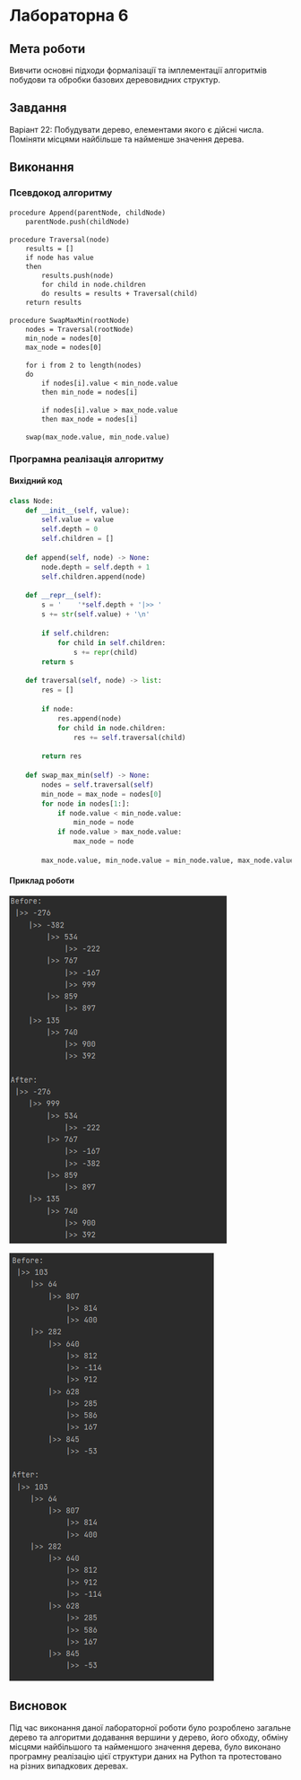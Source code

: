 # Лабораторна 6

## Мета роботи

Вивчити основні підходи формалізації та імплементації алгоритмів побудови та обробки базових деревовидних структур.
## Завдання

Варіант 22: Побудувати дерево, елементами якого є дійсні числа. Поміняти місцями найбільше та найменше значення дерева.

## Виконання

### Псевдокод алгоритму

```
procedure Append(parentNode, childNode)
    parentNode.push(childNode)

procedure Traversal(node)
    results = []
    if node has value 
    then 
        results.push(node)
        for child in node.children
        do results = results + Traversal(child)
    return results

procedure SwapMaxMin(rootNode)
    nodes = Traversal(rootNode)
    min_node = nodes[0]
    max_node = nodes[0]
    
    for i from 2 to length(nodes)
    do 
        if nodes[i].value < min_node.value
        then min_node = nodes[i]
        
        if nodes[i].value > max_node.value
        then max_node = nodes[i]
    
    swap(max_node.value, min_node.value)  
```

### Програмна реалізація алгоритму

#### Вихідний код

```py
class Node:
    def __init__(self, value):
        self.value = value
        self.depth = 0
        self.children = []

    def append(self, node) -> None:
        node.depth = self.depth + 1
        self.children.append(node)

    def __repr__(self):
        s = '    '*self.depth + '|>> '
        s += str(self.value) + '\n'

        if self.children:
            for child in self.children:
                s += repr(child)
        return s

    def traversal(self, node) -> list:
        res = []

        if node:
            res.append(node)
            for child in node.children:
                res += self.traversal(child)

        return res

    def swap_max_min(self) -> None:
        nodes = self.traversal(self)
        min_node = max_node = nodes[0]
        for node in nodes[1:]:
            if node.value < min_node.value:
                min_node = node
            if node.value > max_node.value:
                max_node = node

        max_node.value, min_node.value = min_node.value, max_node.value
```

#### Приклад роботи

![](assets/1.png)

![](assets/2.png)

## Висновок

Під час виконання даної лабораторної роботи було розроблено загальне дерево та алгоритми додавання вершини у дерево, 
його обходу, обміну місцями  найбільшого та найменшого значення дерева, було виконано програмну реалізацію цієї 
структури даних на Python та протестовано на різних випадкових деревах.
